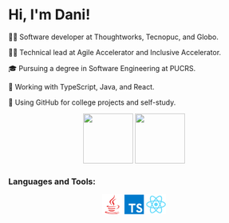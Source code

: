 # Hi, I'm Dani!

👩‍💻 Software developer at Thoughtworks, Tecnopuc, and Globo.

👩‍🏫 Technical lead at Agile Accelerator and Inclusive Accelerator.

🎓 Pursuing a degree in Software Engineering at PUCRS.

💼 Working with TypeScript, Java, and React.

📘 Using GitHub for college projects and self-study.

<div align="center" >
  <img src="https://media0.giphy.com/media/7FgIb4R4wtE744CyXZ/giphy.gif" width="100" height="100"/>
  <img src="https://cdn.dribbble.com/users/876183/screenshots/4178051/_______.gif" width="100" height="100" />
</div>

### Languages and Tools:

<div align="center">
  <img alt="Java" src="https://raw.githubusercontent.com/devicons/devicon/master/icons/java/java-plain.svg" width="40" height="40" style="max-width: 100%;">
  <img alt="TypeScript" src="https://raw.githubusercontent.com/devicons/devicon/master/icons/typescript/typescript-plain.svg" width="40" height="40" style="max-width: 100%;">
  <img alt="React" src="https://raw.githubusercontent.com/devicons/devicon/master/icons/react/react-original.svg" width="40" height="40" style="max-width: 100%;">
</div>
